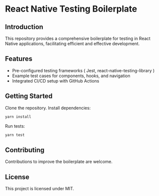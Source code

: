 # React Native Testing Boilerplate

## Introduction

This repository provides a comprehensive boilerplate for testing in React Native applications, facilitating efficient and effective development.

## Features

* Pre-configured testing frameworks ( Jest, react-native-testing-library )
* Example test cases for components, hooks, and navigation
* Integrated CI/CD setup with GitHub Actions

## Getting Started

Clone the repository. Install dependencies:
```bash
yarn install
```
Run tests:
```bash
yarn test
```


## Contributing

Contributions to improve the boilerplate are welcome.

## License

This project is licensed under MIT.